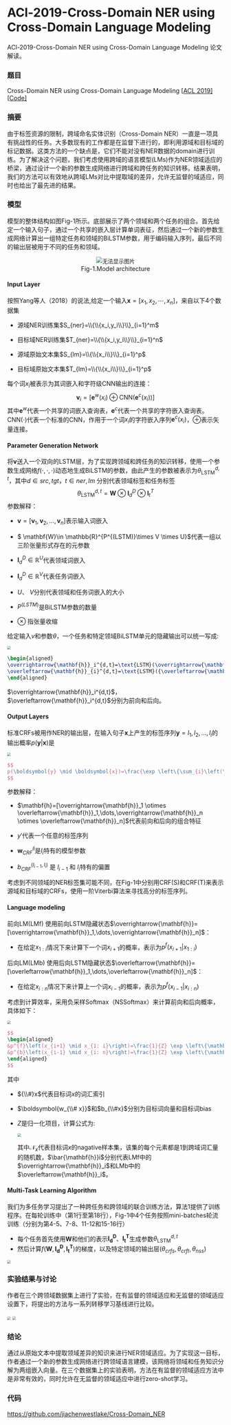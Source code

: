 # ACl-2019-Cross-Domain NER using Cross-Domain Language Modeling


ACl-2019-Cross-Domain NER using Cross-Domain Language Modeling 论文解读。

<!--more-->

### 题目

Cross-Domain NER using Cross-Domain Language Modeling [[ACL 2019\]](https://www.aclweb.org/anthology/P19-1236) [[Code\]](https://github.com/jiachenwestlake/Cross-Domain_NER)





### 摘要

由于标签资源的限制，跨域命名实体识别（Cross-Domain NER）一直是一项具有挑战性的任务。大多数现有的工作都是在监督下进行的，即利用源域和目标域的标记数据。这类方法的一个缺点是，它们不能对没有NER数据的domain进行训练。为了解决这个问题，我们考虑使用跨域的语言模型(LMs)作为NER领域适应的桥梁，通过设计一个新的参数生成网络进行跨域和跨任务的知识转移。结果表明，我们的方法可以有效地从跨域LMs对比中提取域的差异，允许无监督的域适应，同时也给出了最先进的结果。



### 模型

模型的整体结构如图Fig-1所示。底部展示了两个领域和两个任务的组合。首先给定一个输入句子，通过一个共享的嵌入层计算单词表征，然后通过一个新的参数生成网络计算出一组特定任务和领域的BiLSTM参数，用于编码输入序列，最后不同的输出层被用于不同的任务和领域。

<div>			<!--块级封装-->
    <center>	<!--将图片和文字居中-->
    <img src="https://i.bmp.ovh/imgs/2022/03/8fc9a7474d79931e.jpg"
         alt="无法显示图片"
         style="zoom:90%"/>
    <br>		<!--换行-->
    Fig-1.Model architecture	<!--标题-->
    </center>
</div>

#### Input Layer

按照Yang等人（2018）的说法,给定一个输入$\mathbf{x}=[x_1,x_2,\cdots,x_n]$，来自以下4个数据集

- 源域NER训练集$S_{ner}=\\{\\{x_i,y_i\\}\\}_{i=1}^m$

- 目标域NER训练集$T_{ner}=\\{\\{x_i,y_i\\}\\}_{i=1}^n$
- 源域原始文本集$S_{lm}=\\{\\{x_i\\}\\}_{i=1}^p$
- 目标域原始文本集$T_{lm}=\\{\\{x_i\\}\\}_{i=1}^p$

每个词$x_i$被表示为其词嵌入和字符级CNN输出的连接：
$$
\mathbf{v}_i =[\mathbf{e}^w(x_i)\oplus \text{CNN}(\mathbf{e}^c(x_i))]
$$
其中$\mathbf{e}^w$代表一个共享的词嵌入查询表，$\mathbf{e}^c$代表一个共享的字符嵌入查询表。$\text{CNN}(\cdot)$代表一个标准的$\text{CNN}$，作用于一个词$x_i$的字符嵌入序列$\mathbf{e}^c(x_i)$，$\oplus$表示矢量连接。



#### Parameter Generation Network

将$\mathbf{v}$送入一个双向的LSTM层，为了实现跨领域和跨任务的知识转移，使用一个参数生成网络$f(\cdot,\cdot,\cdot)$动态地生成$\text{BiLSTM}$的参数，由此产生的参数被表示为$\theta_{\text{LSTM}}^{d,t}$，其中$d \in {src,tgt}$，$t\in {ner,lm}$ 分别代表领域标签和任务标签
$$
\theta_{\text{LSTM}}^{d,t} = \mathbf{W} \otimes \mathbf{I}_d^D \otimes \mathbf{I}_t^T
$$
参数解释：

- $\mathbf{v}=[{\mathbf{v}_1},{\mathbf{v}_2},\dots,{\mathbf{v}_n}]$表示输入词嵌入

- $ \mathbf{W}\in \mathbb{R}^{P^{(LSTM)}\times V \times U}$代表一组以三阶张量形式存在的元参数

- $\mathbf{I}_d^D\in \mathbb{R}^U$代表领域词嵌入

- $\mathbf{I}_d^D\in \mathbb{R}^V$代表任务词嵌入

- $U$、 $V$分别代表领域和任务词嵌入的大小

- $P^{(LSTM)}$是$\text{BiLSTM}$参数的数量

- $\otimes$ 指张量收缩

给定输入$v$和参数$\theta$，一个任务和特定领域$\text{BiLSTM}$单元的隐藏输出可以统一写成:

 <img src="https://i.bmp.ovh/imgs/2022/03/2f1c264d513dcacc.png" style="zoom:50%;" />

```tex
\begin{aligned}
\overrightarrow{\mathbf{h}}_i^{d,t}=\text{LSTM}(\overrightarrow{\mathbf{h}}_{i-1}^{d,t},\mathbf{v}_i,\overrightarrow{\theta}_{\text{LSTM}}^{d,t})\\
\overleftarrow{\mathbf{h}}_{i}^{d,t}=\text{LSTM}({\overleftarrow{\mathbf{h}}}_{i-1}^{d,t},\mathbf{v}_i,\overleftarrow{\theta}_{\text{LSTM}}^{d,t})
\end{aligned}
```

$\overrightarrow{\mathbf{h}}_i^{d,t}$，$\overleftarrow{\mathbf{h}}_i^{d,t}$分别为前向和后向。



#### Output Layers

标准CRFs被用作NER的输出层，在输入句子$\mathbf{x}$上产生的标签序列$\mathbf{y}=l_1,l_2,\dots,l_i$的输出概率$p(\mathbf{y}\vert \mathbf{x})$是



<img src="https://i.bmp.ovh/imgs/2022/03/e2126ea6072d8faa.png" style="zoom:50%;" />

```tex
$$
p(\boldsymbol{y} \mid \boldsymbol{x})=\frac{\exp \left\{\sum_{i}\left(\mathbf{w}_{\mathrm{CRF}}^{l_{i}} \cdot \mathbf{h}_{i}+b_{\mathrm{CRF}}^{\left(l_{i-1}, l_{i}\right)}\right)\right\}}{\sum_{\boldsymbol{y}^{\prime}} \exp \left\{\sum_{i}\left(\mathbf{w}_{i}^{l_{\mathrm{CRF}}^{\prime}} \cdot \mathbf{h}_{i}+b_{\mathrm{CRF}}^{\left(l_{i-1}^{\prime}, l_{i}^{\prime}\right)}\right)\right\}}
$$
```



参数解释：

- $\mathbf{h}=[\overrightarrow{\mathbf{h}}_1 \otimes \overleftarrow{\mathbf{h}}_1,\dots,\overrightarrow{\mathbf{h}}_n \otimes \overleftarrow{\mathbf{h}}_n]$代表前向和后向的组合特征

- $y'$代表一个任意的标签序列

- $\mathbf{w}^{li}_{CRF}$是$l_i$特有的模型参数

- ${b_{CRF}^{(l_{i-1},l_i)}}$ 是 $l_{i-1}$ 和 $l_i$特有的偏置

考虑到不同领域的NER标签集可能不同，在Fig-1中分别用$\text{CRF(S)}$和$\text{CRF(T)}$来表示源域和目标域的$\text{CRFs}$，使用一阶Viterbi算法来寻找高分的标签序列。



#### Language modeling

前向$\text{LM(LMf)}$ 使用前向LSTM隐藏状态$\overrightarrow{\mathbf{h}}=[\overrightarrow{\mathbf{h}}_1,\dots,\overrightarrow{\mathbf{h}}_n]$：

- 在给定$x_{1:i}$情况下来计算下一个词$x_{i+1}$的概率，表示为$p^f (x_{i+1}\vert x_{1:i})$

后向$\text{LM(LMb)}$ 使用后向LSTM隐藏状态$\overleftarrow{\mathbf{h}}=[\overleftarrow{\mathbf{h}}_1,\dots,\overleftarrow{\mathbf{h}}_n]$：

- 在给定$x_{i:n}$情况下来计算上一个词$x_{i-1}$的概率，表示为$p^f (x_{i-1}\vert x_{i:n})$

考虑到计算效率，采用负采样Softmax（NSSoftmax）来计算前向和后向概率，具体如下：

 <img src="https://i.bmp.ovh/imgs/2022/03/89ee46cafad38527.png" style="zoom:50%;" />

```tex
$$
\begin{aligned}
&p^{f}\left(x_{i+1} \mid x_{1: i}\right)=\frac{1}{Z} \exp \left\{\mathbf{w}_{\# x_{i+1}}^{\top} \overrightarrow{\mathbf{h}}_{i}+b_{\# x_{i+1}}\right\} \\
&p^{b}\left(x_{i-1} \mid x_{i: n}\right)=\frac{1}{Z} \exp \left\{\mathbf{w}_{\# x_{i-1}}^{\top} \overleftarrow{\mathbf{h}}_{i}+b_{\# x_{i-1}}\right\}
\end{aligned}
$$
```

其中

- ${\\#}x$代表目标词$x$的词汇索引

- $\boldsymbol{w_{\\# x}}$和$b_{\\#x}$分别为目标词向量和目标词bias

- $Z$是归一化项目，计算公式为:

  <img src="https://i.bmp.ovh/imgs/2022/03/780747805e0cf3d3.png" style="zoom:50%;" />

  其中$\mathcal{N}_x$代表目标词$x$的nagative样本集，该集的每个元素都是1到跨域词汇量的随机数，$\bar{\mathbf{h}}i$分别代表LMf中的$\overrightarrow{\mathbf{h}}_i$和LMb中的$\overleftarrow{\mathbf{h}}_i$。

  

#### Multi-Task Learning Algorithm

我们为多任务学习提出了一种跨任务和跨领域的联合训练方法，算法1提供了训练程序。在每轮训练中（第1行至第18行），Fig-1中4个任务按照mini-batches轮流训练（分别为第4-5、7-8、11-12和15-16行）

- 每个任务首先使用$\boldsymbol{W}$和他们的表示$\boldsymbol{I_d^D}$、$\boldsymbol{I_t^T}$生成参数$\theta_{\text{LSTM}}^{d,t}$
- 然后计算$f(\boldsymbol{W},\boldsymbol{I_d^D},\boldsymbol{I_t^T})$的梯度，以及特定领域的输出层$(\theta_{crfs},\theta_{crft},\theta_{nss})$

<img src="https://i.bmp.ovh/imgs/2022/03/b843dcf41fdf74eb.png" style="zoom: 50%;" />

### 实验结果与讨论

作者在三个跨领域数据集上进行了实验，在有监督的领域适应和无监督的领域适应设置下，将提出的方法与一系列转移学习基线进行比较。



<img src="https://i.bmp.ovh/imgs/2022/03/de890530165b5d27.png" style="zoom:50%;" />



<img src="https://i.bmp.ovh/imgs/2022/03/24ed2cc5588a8f10.png" style="zoom: 50%;" />



### 结论

通过从原始文本中提取领域差异的知识来进行NER领域适应。为了实现这一目标，作者通过一个新的参数生成网络进行跨领域语言建模，该网络将领域和任务知识分解为两组嵌入向量。在三个数据集上的实验表明，方法在有监督的领域适应方法中是非常有效的，同时允许在无监督的领域适应中进行zero-shot学习。

### 代码

https://github.com/jiachenwestlake/Cross-Domain_NER


